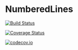 # NumberedLines

[![Build Status](https://travis-ci.org/bramtayl/NumberedLines.jl.svg?branch=master)](https://travis-ci.org/bramtayl/NumberedLines.jl)

[![Coverage Status](https://coveralls.io/repos/bramtayl/NumberedLines.jl/badge.svg?branch=master&service=github)](https://coveralls.io/github/bramtayl/NumberedLines.jl?branch=master)

[![codecov.io](http://codecov.io/github/bramtayl/NumberedLines.jl/coverage.svg?branch=master)](http://codecov.io/github/bramtayl/NumberedLines.jl?branch=master)
